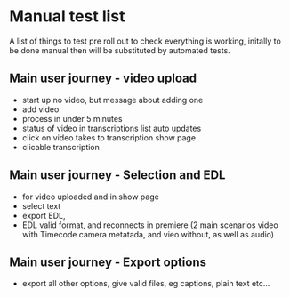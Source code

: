 # Manual test list 

A list of things to test pre roll out to check everything is working, initally to be done manual then will be substituted by automated tests.


## Main user journey - video upload

- start up no video, but message about adding one
- add video 
- process in under 5 minutes
- status of video in transcriptions list auto updates
- click on video takes to transcription show page
- clicable transcription



## Main user journey - Selection and EDL

- for video uploaded and in show page
- select text
- export EDL, 
- EDL valid format, and reconnects in premiere (2 main scenarios video with Timecode camera metatada, and vieo without, as well as audio)

## Main user journey -  Export options

- export all other options, give valid files, eg captions, plain text etc...